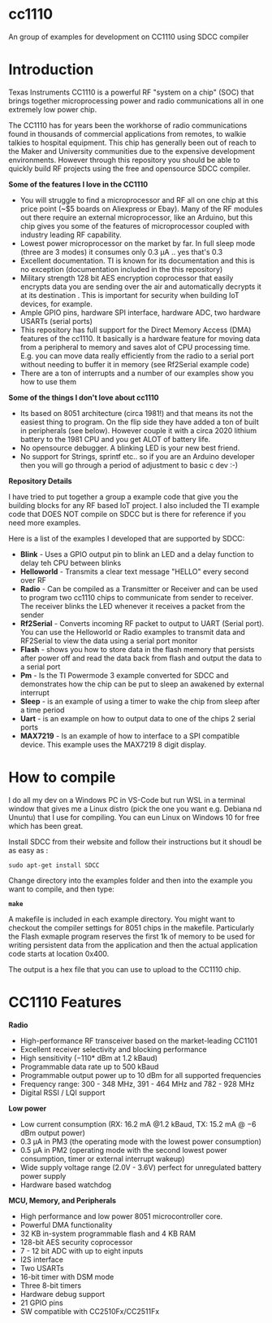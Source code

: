 # cc1110
An group of examples for development on CC1110 using SDCC compiler

# Introduction
Texas Instruments CC1110 is a powerful RF "system on a chip" (SOC) that brings together microprocessing power and radio communications all in one extremely low power chip. 

The CC1110 has for years been the workhorse of radio communications found in thousands of commercial applications from remotes, to walkie talkies to hospital equipment. This chip has generally been out of reach to the Maker and University communities due to the expensive development environments. However through this repository you should be able to quickly build RF projects using the free and opensource SDCC compiler.

**Some of the features I love in the CC1110**
* You will struggle to find a microprocessor and RF all on one chip at this price point (~$5 boards on Aliexpress or Ebay). Many of the RF modules out there require an external microprocessor, like an Arduino, but this chip gives you some of the features of microprocessor coupled with industry leading RF capability.  
* Lowest power microprocessor on the market by far. In full sleep mode (three are 3 modes) it consumes only 0.3 μA .. yes that's 0.3
* Excellent documentation. TI is known for its documentation and this is no exception (documentation included in the this repository)
* Military strength 128 bit AES encryption coprocessor that easily encrypts data you are sending over the air and automatically decrypts it at its destination . This is important for security when building IoT devices, for example.
* Ample GPIO pins, hardware SPI interface, hardware ADC, two hardware USARTs (serial ports)
* This repository has full support for the Direct Memory Access (DMA) features of the cc1110. It basically is a hardware feature for moving data from a peripheral to memory and saves alot of CPU processing time. E.g. you can move data really efficiently from the radio to a serial port without needing to buffer it in memory (see Rf2Serial example code)
* There are a ton of interrupts and a number of our examples show you how to use them 

**Some of the things I don't love about cc1110**
* Its based on 8051 architecture (circa 1981!) and that means its not the easiest thing to program. On the flip side they have added a ton of built in peripherals (see below). However couple it with a circa 2020 lithium battery to the 1981 CPU and you get ALOT of battery life.
* No opensource debugger. A blinking LED is your new best friend.
* No support for Strings, sprintf etc.. so if you are an Arduino developer then you will go through a period of adjustment to basic c dev :-)

**Repository Details**

I have tried to put together a group a example code that give you the building blocks for any RF based IoT project. I also included the TI example code that DOES NOT compile on SDCC but is there for reference if you need more examples.

Here is a list of the examples I developed that are supported by SDCC:
 * **Blink** - Uses a GPIO output pin to blink an LED and a delay function to delay teh CPU between blinks
 * **Helloworld** -  Transmits a clear text message "HELLO" every second over RF
 * **Radio** - Can be compiled as a Transmitter or Receiver and can be used to program two cc1110 chips to communicate from sender to receiver. The receiver blinks the LED whenever it receives a packet from the sender
 * **Rf2Serial** - Converts incoming RF packet to output to UART (Serial port). You can use the Helloworld or Radio examples to transmit data and RF2Serial to view the data using a serial port monitor 
 * **Flash** - shows you how to store data in the flash memory that persists after power off and read the data back from flash and output the data to a serial port
 * **Pm** - Is the TI Powermode 3 example converted for SDCC and demonstrates how the chip can be put to sleep an awakened by external interrupt 
 * **Sleep** - is an example of using a timer to wake the chip from sleep after a time period
 * **Uart** - is an example on how to output data to one of the chips 2 serial ports
 * **MAX7219** - Is an example of how to interface to a SPI compatible device. This example uses the MAX7219 8 digit display.

# How to compile
I do all my dev on a Windows PC in VS-Code but run WSL in a terminal window that gives me a Linux distro (pick the one you want e.g. Debiana nd Ununtu) that I use for compiling. You can eun Linux on Windows 10 for free which has been great.

Install SDCC from their website and follow their instructions but it shoudl be as easy as :

`sudo apt-get install SDCC`

Change directory into the examples folder and then into the example you want to compile, and then type:

**`make`**

A makefile is included in each example directory. You might want to checkout the compiler settings for 8051 chips in the makefile. Particularly the Flash exmaple program reserves the first 1k of memory to be used for writing persistent data from the application and then the actual application code starts at location 0x400.

The output is a hex file that you can use to upload to the CC1110 chip.

# CC1110 Features

**Radio**
* High-performance RF transceiver based on the market-leading CC1101
* Excellent receiver selectivity and blocking performance
* High sensitivity (−110* dBm at 1.2 kBaud)
* Programmable data rate up to 500 kBaud
* Programmable output power up to 10 dBm for all supported frequencies
* Frequency range: 300 - 348 MHz, 391 - 464 MHz and 782 - 928 MHz
* Digital RSSI / LQI support

**Low power**
* Low current consumption (RX: 16.2 mA @1.2 kBaud, TX: 15.2 mA @ −6 dBm output power)
* 0.3 μA in PM3 (the operating mode with the lowest power consumption)
* 0.5 µA in PM2 (operating mode with the second lowest power consumption, timer or external interrupt wakeup)
* Wide supply voltage range (2.0V - 3.6V) perfect for unregulated battery power supply
* Hardware based watchdog

**MCU, Memory, and Peripherals**
* High performance and low power 8051 microcontroller core.
* Powerful DMA functionality
* 32 KB in-system programmable flash and 4 KB RAM
* 128-bit AES security coprocessor
* 7 - 12 bit ADC with up to eight inputs
* I2S interface
* Two USARTs
* 16-bit timer with DSM mode
* Three 8-bit timers
* Hardware debug support
* 21 GPIO pins
* SW compatible with CC2510Fx/CC2511Fx


